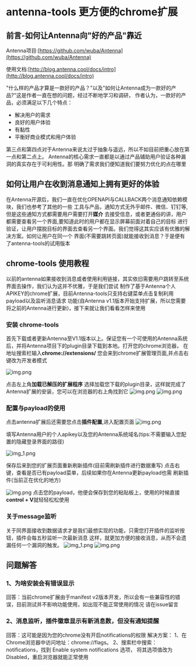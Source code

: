 # antenna-tools 更方便的chrome扩展

## 前言-如何让Antenna向"好的产品"靠近
Antenna项目:[https://github.com/wuba/Antenna](https://github.com/wuba/Antenna)

使用文档:[http://blog.antenna.cool/docs/intro](http://blog.antenna.cool/docs/intro)

"什么样的产品才算是一款好的产品？"以及"如何让Antenna成为一款好的产品?"这是作者一直在想的问题，经过不断地学习和调研，
作者认为，一款好的产品，必须满足以下几个特点：
* 解决用户的需求
* 良好的用户体验
* 有黏性
* 平衡好商业模式和用户体验

第三点和第四点对于Antenna来说太过于抽象与遥远，所以不如目前把重心放在第一点和第二点上。
Antenna的核心需求一直都是以通过产品辅助用户验证各种漏洞的真实存在于可利用性。那
明确了需求我们便知道我们要努力优化的点在哪里

## 如何让用户在收到消息通知上拥有更好的体验

在Antenna开源后，我们一直在优化OPENAPI与CALLBACK两个消息通知依赖模块，我们也参考了其他的一些
工具与产品，通知方式无外乎邮件、微信、钉钉等,但是这些通知方式都需要用户需要打开**媒介**
去接受信息，或者更通俗的讲，用户都需要查看另一个界面,要知道此时的用户都在显示屏幕前面对着自己的目标
进行验证，让用户摆脱目标的界面去查看另一个界面。我们觉得这其实应该有优雅的解决方案。如何让用户在同一个
界面(不需要跳转页面)就能接收到消息？于是便有了antenna-tools的试用版本

## chrome-tools 使用教程

以前的antenna如果接收到消息或者使用利用链接，其实依旧需要用户跳转至系统界面去操作，我们认为这并不优雅，于是我们尝试
制作了基于Antenna个人APIKEY的chrome扩展，目前Antenna-tools只支持右键菜单点击复制利用payload以及监听消息请求
功能(自Antenna v1.1版本开始支持扩展，所以您需要将之前的Antenna进行更新)，接下来就让我们看看怎样来使用

### 安装 chrome-tools
首先下载或者更新Antenna至V1.1版本以上。保证您有一个可使用的Antenna系统后，并将Antenna项目下的plugin目录下载到本地。打开您的chrome浏览器，
在地址搜索栏输入**chrome://extensions/** 您会来到chrome扩展管理页面,并点击右键改为开发者模式

![img.png](../static/img/img_chrome_extensions.png)

点击左上角**加载已解压的扩展程序** 选择加载您下载的plugin目录，这样就完成了Antenna扩展的安装，您可以在浏览器的右上角找到它
![img.png](../static/img/img_plugin.png)
![img.png](../static/img/img_antenna_tools.png)

### 配置与payload的使用

点击antenna扩展后还需要您点击**插件配置**,进入配置页面
![img.png](../static/img/img_settings_3.png)

填写Antenna用户的个人apikey以及您的Antenna系统域名(tips:不需要输入您配置的隐藏登录界面的路径)

![img_1.png](../static/img/img_settings_2.png)

保存后来到您的扩展页面重新刷新插件(目前需刷新插件进行数据重写)
点击右键，查看是否已有payload菜单，后续如果你在Antenna更新payload也需
刷新插件(当前正在优化的地方)

![img.png](../static/img/img_payloads_2.png)
点击您的payload，他便会保存到您的粘贴板上，使用的时候直接 **control + V**就轻轻松松使用

### 关于message监听

关于同界面接收到数据请求才是我们最想实现的功能，只需您打开插件的监听按钮，插件会每五秒监听一次最新消息
这样，就更加方便的接收消息，从而不会遗漏任何一个漏洞的触发。
![img_1.png](../static/img/img_listen.png)
![img.png](../static/img/img_message.png)


## 问题解答
### 1、为啥安装会有错误显示
回答：当前chrome扩展由于manifest v2版本开发，所以会有一些兼容性的错误，目前测试并不影响功能使用，如出现不能正常使用的情况
请在issue留言

### 2、消息监听，插件徽章显示有新消息数，但没有通知提醒
回答：这可能是因为您的chrome没有开启notifications的权限
解决方案： 1、在Chrome浏览器中访问地址：chrome://flags。 2、搜索栏中搜索：notifications，找到 Enable system notifications 选项，
将其选项值改为 Disabled，重启浏览器就能正常使用

